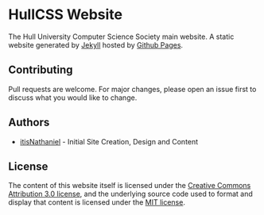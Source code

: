 # HullCSS Website

The Hull University Computer Science Society main website. A static website generated by [Jekyll](https://jekyllrb.com/) hosted by [Github Pages](https://pages.github.com/).

## Contributing

Pull requests are welcome. For major changes, please open an issue first to discuss what you would like to change.

## Authors

* [itisNathaniel](https://github.com/itisNathaniel) - Initial Site Creation, Design and Content

## License

The content of this website itself is licensed under the [Creative Commons Attribution 3.0 license](http://creativecommons.org/licenses/by/3.0/us/deed.en_US), and the underlying source code used to format and display that content is licensed under the [MIT license](http://opensource.org/licenses/mit-license.php).